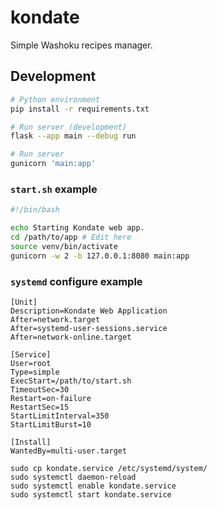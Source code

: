 # kondate

Simple Washoku recipes manager.

## Development

```sh
# Python environment
pip install -r requirements.txt

# Run server (development)
flask --app main --debug run

# Run server
gunicorn 'main:app'
```

### `start.sh` example

```sh
#!/bin/bash

echo Starting Kondate web app.
cd /path/to/app # Edit here
source venv/bin/activate
gunicorn -w 2 -b 127.0.0.1:8080 main:app
```

### `systemd` configure example

```
[Unit]
Description=Kondate Web Application
After=network.target
After=systemd-user-sessions.service
After=network-online.target

[Service]
User=root
Type=simple
ExecStart=/path/to/start.sh
TimeoutSec=30
Restart=on-failure
RestartSec=15
StartLimitInterval=350
StartLimitBurst=10

[Install]
WantedBy=multi-user.target
```

```
sudo cp kondate.service /etc/systemd/system/
sudo systemctl daemon-reload
sudo systemctl enable kondate.service
sudo systemctl start kondate.service
```
